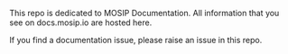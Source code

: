 This repo is dedicated to MOSIP Documentation.  All information that you see on docs.mosip.io are hosted here.

If you find a documentation issue, please raise an issue in this repo.
